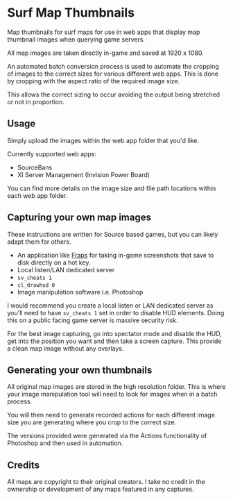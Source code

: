 # Surf Map Thumbnails

Map thumbnails for surf maps for use in web apps that display map thumbnail images when querying game servers.

All map images are taken directly in-game and saved at 1920 x 1080.

An automated batch conversion process is used to automate the cropping of images to the correct sizes for various different web apps. This is done by cropping with the aspect ratio of the required image size.

This allows the correct sizing to occur avoiding the output being stretched or not in proportion.

## Usage

Simply upload the images within the web app folder that you'd like.

Currently supported web apps:

* SourceBans
* XI Server Management (Invision Power Board)

You can find more details on the image size and file path locations within each web app folder.

## Capturing your own map images

These instructions are written for Source based games, but you can likely adapt them for others.

* An application like [Fraps](http://www.fraps.com/) for taking in-game screenshots that save to disk directly on a hot key.
* Local listen/LAN dedicated server
* `sv_cheats 1`
* `cl_drawhud 0`
* Image manipulation software i.e. Photoshop

I would recommend you create a local listen or LAN dedicated server as you'll need to have `sv_cheats 1` set in order to disable HUD elements. Doing this on a public facing game server is massive security risk.

For the best image capturing, go into spectator mode and disable the HUD, get into the position you want and then take a screen capture. This provide a clean map image without any overlays.

## Generating your own thumbnails

All original map images are stored in the high resolution folder. This is where your image manipulation tool will need to look for images when in a batch process.

You will then need to generate recorded actions for each different image size you are generating where you crop to the correct size.

The versions provided were generated via the Actions functionality of Photoshop and then used in automation.

## Credits

All maps are copyright to their original creators. I take no credit in the ownership or development of any maps featured in any captures.